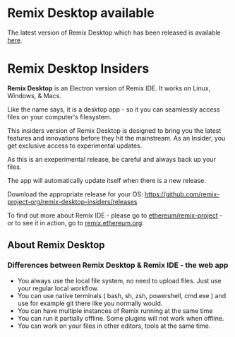 # Remix Desktop available

The latest version of Remix Desktop which has been released is available [here](https://github.com/remix-project-org/remix-desktop/releases).

# Remix Desktop Insiders

**Remix Desktop** is an Electron version of Remix IDE.  It works on Linux, Windows, & Macs.

Like the name says, it is a desktop app - so it you can seamlessly access files on your computer's filesystem.  

This insiders version of Remix Desktop is designed to bring you the latest features and innovations before they hit the mainstream. 
As an Insider, you get exclusive access to experimental updates.

As this is an exeperimental release, be careful and always back up your files.

The app will automatically update itself when there is a new release.

Download the appropriate release for your OS: https://github.com/remix-project-org/remix-desktop-insiders/releases

To find out more about Remix IDE - please go to [ethereum/remix-project](https://github.com/ethereum/remix-project) - or to see it in action, go to [remix.ethereum.org](https://remix.ethereum.org).

## About Remix Desktop

### Differences between Remix Desktop & Remix IDE - the web app

- You always use the local file system, no need to upload files. Just use your regular local workflow.
- You can use native terminals ( bash, sh, zsh, powershell, cmd.exe ) and use for example git there like you normally would.
- You can have multiple instances of Remix running at the same time
- You can run it partially offline. Some plugins will not work when offline.
- You can work on your files in other editors, tools at the same time.

